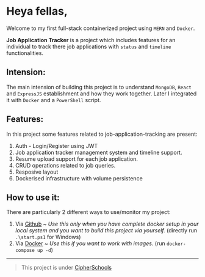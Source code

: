 # Heya fellas,
Welcome to my first full-stack containerized project using `MERN` and `Docker`.

**Job Application Tracker** is a project which includes features for an individual to track there job applications with `status` and `timeline` functionalities.

## Intension:
The main intension of building this project is to understand `MongoDB`, `React` and `ExpressJS` establishment and how they work together. Later I integrated it with `Docker` and a `PowerShell` script.

## Features:
In this project some features related to job-application-tracking are present:
1. Auth - Login/Register using JWT
2. Job application tracker management system and timeline support.
3. Resume upload support for each job application.
4. CRUD operations related to job queries.
5. Resposive layout
6. Dockerised infrastructure with volume persistence

## How to use it:
There are particularly 2 different ways to use/monitor my project:
1. Via [Github](https://github.com/Peeyush-04/job-application-tracker) ~ *Use this only when you have complete docker setup in your local system and you want to build this project via yourself.* (directly run `.\start.ps1` for Windows)
2. Via [Docker](https://hub.docker.com/r/opt1mal04/job-application-tracker) ~ *Use this if you want to work with images.* (run `docker-compose up -d`)

---
> This project is under [CipherSchools](https://www.cipherschools.com)

